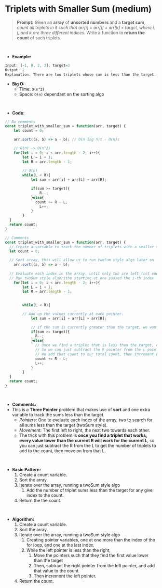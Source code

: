 # Triplets with Smaller Sum (medium)

> **Prompt:** Given an **array** of **unsorted numbers** and a **target sum**, *count all triplets in it such that arr[i] + arr[j] + arr[k] < target, where i, j, and k are three different indices.* Write a function to **return the count** of such triplets.

<br>

- **Example:**

```js
Input: [-1, 0, 2, 3], target=3 
Output: 2
Explanation: There are two triplets whose sum is less than the target: [-1, 0, 3], [-1, 0, 2]
```

- **Big O:**
  - Time: `O(n^2)`
  - Space: `O(n)` dependant on the sorting algo

<br>

- **Code:**

```js
// No comments
const triplet_with_smaller_sum = function(arr, target) {
	let count = 0;

	arr.sort((a, b) => a - b); // O(n log n)t - O(n)s

	// O(n) -> O(n^2)
	for(let i = 0; i < arr.length - 2; i++){
		let L = i + 1;
		let R = arr.length - 1;
        
		// O(n)
		while(L < R){
		    let sum = arr[i] + arr[L] + arr[R];

            if(sum >= target){
                R--;
            }else{
              count += R - L;
                L++;
            }
        } 
  }
  return count;
}

// Comments
const triplet_with_smaller_sum = function(arr, target) {
  // Create a variable to track the number of triplets with a smaller sum
  let count = 0;  

  // Sort array, this will allow us to run twoSum style algo later on
	arr.sort((a, b) => a - b); 
	
  // Evaluate each index in the array, until only two are left (not enough to make up a triplet)
  // Run twoSum style algorithm starting at one passed the i-th index
	for(let i = 0; i < arr.length - 2; i++){
		let L = i + 1;
		let R = arr.length - 1;
        
		
		while(L < R){

        // Add up the values currently at each pointer.
		    let sum = arr[i] + arr[L] + arr[R];

            // If the sum is currently greater than the target, we want to decrement the right pointer searching for smaller values, as any value to the left will be less than or equal to the current value at R (in a sorted array).
            if(sum >= target){
              R--;
            }else{
              // Once we find a triplet that is less than the target, every possible value for R between the current R value and the current L pointer will ALSO be less than the target
              // So we can just subtract the R pointer from the L pointer and that will give us the count of triplets that are less than the target for the current i and L.
              // We add that count to our total count, then increment L.
              count += R - L;
              L++;
            }
        } 
  }
  return count;
}
```

<br>

- **Comments:**
- This is a **Three Pointer** problem that makes use of **sort** and one extra variable to track the sums less than the target.
  - *Pointers:* One to evaluate each index of the array, two to search for all sums less than the target (twoSum style).
  - *Movement:* The first left to right, the next two towards each other.
  -  The trick with this problem is **once you find a triplet that works, every value lower than the current R will work for the current L**, so you can just subtract the R from the L to get the number of triplets to add to the count, then move on from that L. 


<br>

- **Basic Pattern:**
  1. Create a count variable.
  2. Sort the array.
  3. Iterate over the array, running a twoSum style algo
     1. Add the number of triplet sums less than the target for any give index to the count.
  4. Return the the count.


 <br>

- **Algorithm:**
  1. Create a count variable.
  2. Sort the array.
  3. Iterate over the array, running a twoSum style algo
     1. Creating pointer variables, one at one more than the index of the for loop, and one at the last index.
     2. While the left pointer is less than the right,
        1. Move the pointers such that they find the first value lower than the target
        2. Then, subtract the right pointer from the left pointer, and add that value to the count.
        3. Then increment the left pointer.
  4. Return the count.



